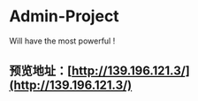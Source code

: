 # Admin-Project
Will have the most powerful !

## 预览地址：[http://139.196.121.3/](http://139.196.121.3/)
